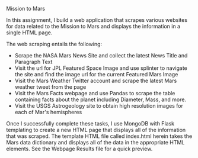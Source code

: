 Mission to Mars

In this assignment, I build a web application that scrapes various websites for data related to the Mission to Mars and displays the information in a single HTML page. 

The web scraping entails the following:
- Scrape the NASA Mars News Site and collect the latest News Title and Paragraph Text
- Visit the url for JPL Featured Space Image and use splinter to navigate the site and find the image url for the current Featured Mars Image 
- Visit the Mars Weather Twitter account and scrape the latest Mars weather tweet from the page
- Visit the Mars Facts webpage and use Pandas to scrape the table containing facts about the planet including Diameter, Mass, and more.
- Visit the USGS Astrogeology site to obtain high resolution images for each of Mar's hemispheres

Once I successfully complete these tasks, I use MongoDB with Flask templating to create a new HTML page that displays all of the information that was scraped. The template HTML file called index.html herein takes the Mars data dictionary and displays all of the data in the appropriate HTML elements. See the Webpage Results file for a quick preview.
